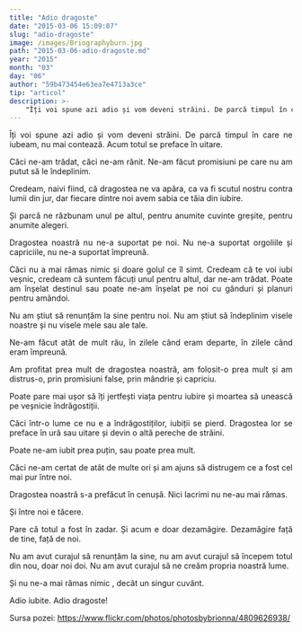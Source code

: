 ```yaml
---
title: "Adio dragoste"
date: "2015-03-06 15:09:07"
slug: "adio-dragoste"
image: /images/Briographyburn.jpg
path: "2015-03-06-adio-dragoste.md"
year: "2015"
month: "03"
day: "06"
author: "59b473454e63ea7e4713a3ce"
tip: "articol"
description: >-
    "Îți voi spune azi adio și vom deveni străini. De parcă timpul în care ne iubeam, nu mai contează. Acum totul se preface în uitare.Căci ne-am trădat, căci ne-am rănit. Ne-am făcut promisiuni pe care n"
---
```

<div class="kg-card-markdown"><p style="text-align: justify">Îți voi spune azi adio și vom deveni străini. De parcă timpul în care ne iubeam, nu mai contează. Acum totul se preface în uitare.</p>
<p style="text-align: justify">Căci ne-am trădat, căci ne-am rănit. Ne-am făcut promisiuni pe care nu am putut să le îndeplinim.</p>
<p style="text-align: justify">Credeam, naivi fiind, că dragostea ne va apăra, ca va fi scutul nostru contra lumii din jur, dar fiecare dintre noi avem  sabia ce tăia din iubire.</p>
<p style="text-align: justify">Și parcă ne răzbunam unul pe altul,  pentru anumite cuvinte greșite, pentru anumite alegeri.</p>
<p style="text-align: justify">Dragostea noastră nu ne-a suportat pe noi. Nu ne-a suportat orgoliile și capriciile, nu ne-a suportat împreună.</p>
<p style="text-align: justify">Căci nu a mai rămas nimic și doare golul ce îl simt. Credeam că te voi iubi veșnic, credeam că suntem făcuți unul pentru altul, dar ne-am trădat. Poate am înșelat destinul sau poate ne-am înșelat pe noi cu gânduri și planuri pentru amândoi.</p>
<p style="text-align: justify">Nu am știut să renunțăm la sine pentru noi. Nu am știut să îndeplinim visele noastre și nu visele mele sau ale tale.</p>
<p style="text-align: justify">Ne-am făcut atât de mult rău, în zilele când eram departe, în zilele când eram împreună.</p>
<p style="text-align: justify">Am profitat prea mult de dragostea noastră, am folosit-o prea mult și am distrus-o, prin promisiuni false, prin mândrie și capriciu.</p>
<p style="text-align: justify">Poate pare mai ușor să îți jertfești viața pentru iubire și moartea să unească pe veșnicie îndrăgostiții.</p>
<p style="text-align: justify">Căci într-o lume ce nu e a îndrăgostiților, iubiții se pierd. Dragostea lor se preface în ură sau uitare și devin o altă pereche de străini.</p>
<p style="text-align: justify">Poate ne-am iubit prea puțin, sau poate prea mult.</p>
<p style="text-align: justify">Căci ne-am certat de atât de multe ori și am ajuns să distrugem ce a fost cel  mai pur între noi.</p>
<p style="text-align: justify">Dragostea noastră s-a prefăcut în cenușă. Nici lacrimi nu ne-au mai rămas.</p>
<p style="text-align: justify">Și între noi e tăcere.</p>
<p style="text-align: justify">Pare că totul a fost în zadar. Și acum e doar dezamăgire. Dezamăgire față de tine, față de noi.</p>
<p style="text-align: justify">Nu am avut curajul să renunțăm la sine, nu am avut curajul să începem totul din nou, doar noi doi. Nu am avut curajul să ne creăm propria noastră lume.</p>
<p style="text-align: justify">Și nu ne-a mai rămas nimic , decât un singur cuvânt.</p>
<p style="text-align: justify">Adio iubite. Adio dragoste!</p>
<p style="text-align: justify">Sursa pozei: <a href="https://www.flickr.com/photos/photosbybrionna/4809626938/">https://www.flickr.com/photos/photosbybrionna/4809626938/</a></p>
</div>
    